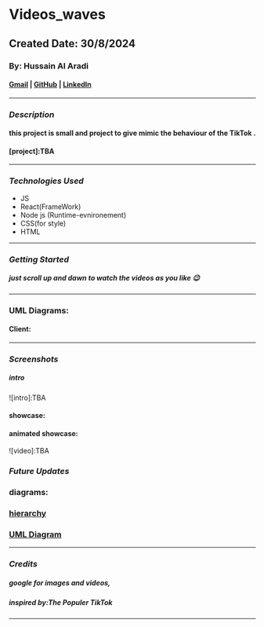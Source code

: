 # Videos_waves

## Created Date: 30/8/2024

### By: Hussain Al Aradi

#### [Gmail](hussainaradi.ha@gmail.com) | [GitHub](https://github.com/HussainALAradi5) | [LinkedIn](https://www.linkedin.com/in/hussainalaradi/)

---

### **_Description_**

#### this project is small and project to give mimic the behaviour of the TikTok .

#### [project]:TBA

---

### **_Technologies Used_**

- JS
- React(FrameWork)
- Node js (Runtime-evnironement)
- CSS(for style)
- HTML

---

### **_Getting Started_**

##### just scroll up and dawn to watch the videos as you like 😉

---

### UML Diagrams:

#### Client:

---

### **_Screenshots_**

##### intro

![intro]:TBA

#### showcase:

#### animated showcase:

![video]:TBA

### **_Future Updates_**

### diagrams:

### [hierarchy](./client/public/Videos_Waves%20-Hierarchy_Diagram.drawio.png)

### [UML Diagram](<./client/public/Videos_Waves%20-UML_Diagram.drawio%20(1).png>)

---

### **_Credits_**

##### google for images and videos,

##### inspired by:The Populer TikTok

---

